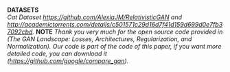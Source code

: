 **DATASETS**  
*Cat Dataset https://github.com/AlexiaJM/RelativisticGAN and http://academictorrents.com/details/c501571c29d16d7f41d159d699d0e7fb37092cbd.*
**NOTE**
*Thank you very much for the open source code provided in (The GAN Landscape: Losses, Architectures, Regularization, and Normalization). Our code is part of the code of this paper, if you want more detailed code, you can download it (https://github.com/google/compare_gan).*
